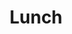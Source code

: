 ---
from: "12:30"
to: "14:30"
break: true
title: Lunch 
details: Community talks by <a href="https://www.mozilla.org/">Mozilla</a> and <a href="https://jobs.zalando.com/tech/">Zalando</a>
---
